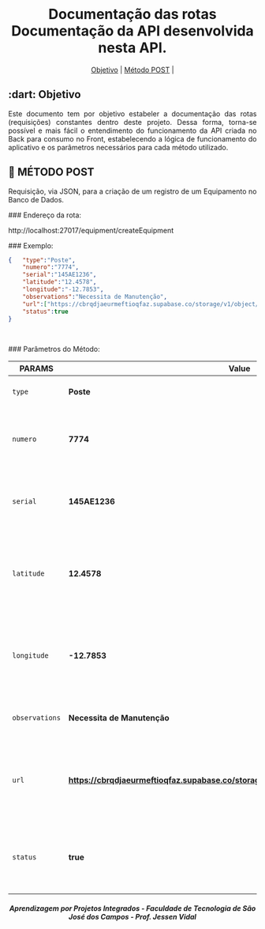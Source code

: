 <br id="topo">

<h1 align="center"> Documentação das rotas</br> Documentação da API desenvolvida nesta API. </h1>
<p align="center">
    <a href="#objetivo">Objetivo</a> | 
    <a href="#post">Método POST</a> |
</p>

<span id="objetivo">

<h2> :dart: Objetivo</h2>

<p align="justify"> Este documento tem por objetivo estabeler a documentação das rotas (requisições) constantes dentro deste projeto. Dessa forma, torna-se possível e mais fácil o entendimento do funcionamento da API criada no Back para consumo no Front, estabelecendo a lógica de funcionamento do aplicativo e os parâmetros necessários para cada método utilizado.</p>

<span id="post">

<h2> 📔 MÉTODO POST</h2>

<p align="justify"> Requisição, via JSON, para a criação de um registro de um Equipamento no Banco de Dados.</p>

<p align="justify"> ### Endereço da rota:</p>

<p>http://localhost:27017/equipment/createEquipment</p>

<p align="justify"> ### Exemplo:</p>

```json
{   "type":"Poste",
    "numero":"7774",
    "serial":"145AE1236",
    "latitude":"12.4578",
    "longitude":"-12.7853",
    "observations":"Necessita de Manutenção",
    "url":["https://cbrqdjaeurmeftioqfaz.supabase.co/storage/v1/object/public/imagens/Linux.jpeg"],
    "status":true
}
```
<br>

<p align="justify"> ### Parâmetros do Método:</p>

| PARAMS | Value | Description |
| --- | --- | --- |
| `type` | **Poste** | String - Tipo do Equipamento
| `numero` | **7774** | String (varchar) - Número de identificação do Equipamento
| `serial` | **145AE1236** | String (varchar) - Número identificador do Equipamento
| `latitude` | **12.4578** | Number (double precision) - Posição Global do Equipamento em relação à Latitude
| `longitude` | **-12.7853** | Number (double precision) - Posição Global do Equipamento em relação à Longitude
| `observations` | **Necessita de Manutenção** | String - Observações geral do Equipamento
| `url` | **https://cbrqdjaeurmeftioqfaz.supabase.co/storage/v1/object/public/imagens/Linux.jpeg** | String - Url relativa a imagem do Equipamento (assume null caso não tenha imagem)
| `status` | **true** | Boolean - Status do Equipamento (true para Ativo e false para Desativado)




<h5 align="center"> Aprendizagem por Projetos Integrados - Faculdade de Tecnologia de São José dos Campos - Prof. Jessen Vidal </h5>
